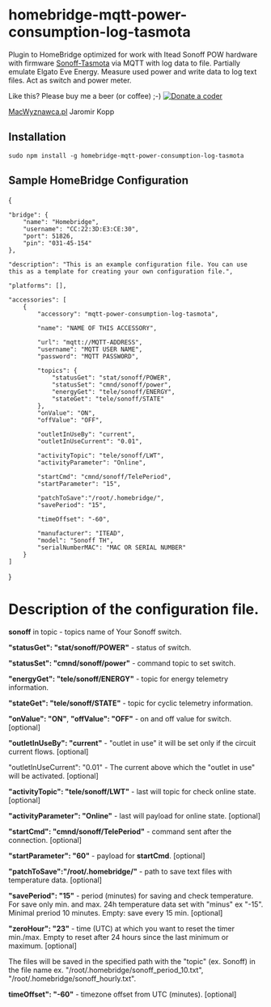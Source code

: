 # homebridge-mqtt-power-consumption-log-tasmota

Plugin to HomeBridge optimized for work with Itead Sonoff POW hardware with firmware [Sonoff-Tasmota](https://github.com/arendst/Sonoff-Tasmota) via MQTT with log data to file. Partially emulate Elgato Eve Energy. Measure used power and write data to log text files. Act as switch and power meter.

Like this? Please buy me a beer (or coffee) ;-) <a href="https://www.paypal.com/cgi-bin/webscr?cmd=_s-xclick&amp;hosted_button_id=CK56Q7SFHEHSW"><img src="http://macwyznawca.pl/donate-paypal2.png" alt="Donate a coder" data-canonical-src="http://macwyznawca.pl/donate-paypal.svg" style="max-width:100%;"></a>

[MacWyznawca.pl](http://macwyznawca.pl) Jaromir Kopp


Installation
--------------------
    sudo npm install -g homebridge-mqtt-power-consumption-log-tasmota

Sample HomeBridge Configuration
--------------------

{
		
    "bridge": {
        "name": "Homebridge",
        "username": "CC:22:3D:E3:CE:30",
        "port": 51826,
        "pin": "031-45-154"
    },
    
    "description": "This is an example configuration file. You can use this as a template for creating your own configuration file.",
	
    "platforms": [],
	
	"accessories": [
		{
			"accessory": "mqtt-power-consumption-log-tasmota",
			
			"name": "NAME OF THIS ACCESSORY",
		
			"url": "mqtt://MQTT-ADDRESS",
			"username": "MQTT USER NAME",
			"password": "MQTT PASSWORD",
			
			"topics": {
				"statusGet": "stat/sonoff/POWER",
				"statusSet": "cmnd/sonoff/power",
				"energyGet": "tele/sonoff/ENERGY",
				"stateGet": "tele/sonoff/STATE"
			},
			"onValue": "ON",
			"offValue": "OFF",
		
			"outletInUseBy": "current",
			"outletInUseCurrent": "0.01",
		
	        "activityTopic": "tele/sonoff/LWT",
		    "activityParameter": "Online",
	    
			"startCmd": "cmnd/sonoff/TelePeriod",
			"startParameter": "15",
		
			"patchToSave":"/root/.homebridge/",
			"savePeriod": "15",
		
			"timeOffset": "-60",
		
			"manufacturer": "ITEAD",
			"model": "Sonoff TH",
			"serialNumberMAC": "MAC OR SERIAL NUMBER"
		}
	]
}

# Description of the configuration file.


**sonoff** in topic - topics name of Your Sonoff switch.

**"statusGet": "stat/sonoff/POWER"** - status of switch.

**"statusSet": "cmnd/sonoff/power"** - command topic to set switch.

**"energyGet": "tele/sonoff/ENERGY"** - topic for energy telemetry information.

**"stateGet": "tele/sonoff/STATE"** - topic for cyclic telemetry information.

**"onValue": "ON"**, **"offValue": "OFF"** - on and off value for switch. [optional]

**"outletInUseBy": "current"** -  "outlet in use" it will be set only if the circuit current flows. [optional]

"outletInUseCurrent": "0.01" - The current above which the "outlet in use" will be activated. [optional]

**"activityTopic": "tele/sonoff/LWT"** - last will topic for check online state. [optional]

**"activityParameter": "Online"** - last will payload for online state. [optional]

**"startCmd": "cmnd/sonoff/TelePeriod"** -  command sent after the connection. [optional]

**"startParameter": "60"** - payload for **startCmd**. [optional]

**"patchToSave":"/root/.homebridge/"** - path to save text files with temperature data. [optional]

**"savePeriod": "15"** - period (minutes) for saving and check temperature. For save only min. and max. 24h temperature data set with "minus" ex "-15". Minimal preriod 10 minutes. Empty: save every 15 min. [optional]

**"zeroHour": "23"** - time (UTC) at which you want to reset the timer min./max. Empty to reset after 24 hours since the last minimum or maximum. [optional]

The files will be saved in the specified path with the "topic" (ex. Sonoff) in the file name ex. "/root/.homebridge/sonoff_period_10.txt", "/root/.homebridge/sonoff_hourly.txt".

**timeOffset": "-60"** - timezone offset from UTC (minutes). [optional]